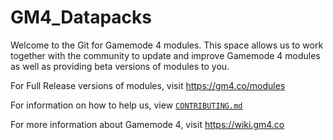 # GM4_Datapacks
Welcome to the Git for Gamemode 4 modules. This space allows us to work together with the community to update and improve Gamemode 4 modules as well as providing beta versions of modules to you.

For Full Release versions of modules, visit https://gm4.co/modules

For information on how to help us, view [`CONTRIBUTING.md`](CONTRIBUTING.md)

For more information about Gamemode 4, visit https://wiki.gm4.co

